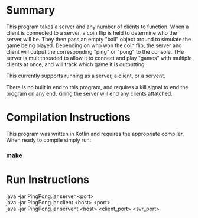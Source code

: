# Summary
This program takes a server and any number of clients to function. When a client is connected to a server, a coin flip is held to determine who the server will be. They then pass an empty "ball" object around to simulate the game being played. Depending on who won the coin flip, the server and client will output the corresponding "ping" or "pong" to the console. THe server is multithreaded to allow it to connect and play "games" with multiple clients at once, and will track which game it is outputting.

This currently supports running as a server, a client, or a servent.

There is no built in end to this program, and requires a kill signal to end the program on any end, killing the server will end any clients attatched.

# Compilation Instructions
This program was written in Kotlin and requires the appropriate compiler. When  ready to compile simply run: <br>
 ### make

# Run Instructions
java -jar PingPong.jar server \<port> <br>
java -jar PingPong.jar client \<host> \<port> <br>
java -jar PingPong.jar servent \<host> <client_port> <svr_port> <br>
